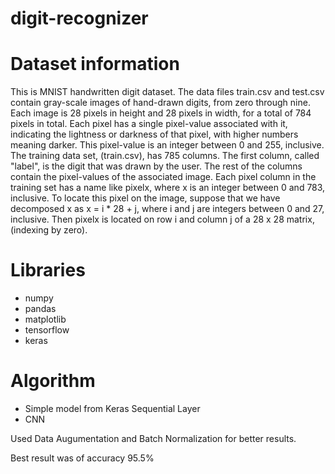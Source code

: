 # digit-recognizer

# Dataset information

This is MNIST handwritten digit dataset.
The data files train.csv and test.csv contain gray-scale images of hand-drawn digits, from zero through nine.
Each image is 28 pixels in height and 28 pixels in width, for a total of 784 pixels in total. Each pixel has a single pixel-value associated with it, indicating the lightness or darkness of that pixel, with higher numbers meaning darker. This pixel-value is an integer between 0 and 255, inclusive.
The training data set, (train.csv), has 785 columns. The first column, called "label", is the digit that was drawn by the user. The rest of the columns contain the pixel-values of the associated image.
Each pixel column in the training set has a name like pixelx, where x is an integer between 0 and 783, inclusive. To locate this pixel on the image, suppose that we have decomposed x as x = i * 28 + j, where i and j are integers between 0 and 27, inclusive. Then pixelx is located on row i and column j of a 28 x 28 matrix, (indexing by zero).

# Libraries

  - numpy
  - pandas
  - matplotlib
  - tensorflow
  - keras


# Algorithm

  - Simple model from Keras Sequential Layer
  - CNN
  
 Used Data Augumentation and Batch Normalization for better results.
 
 Best result was of accuracy 95.5%
